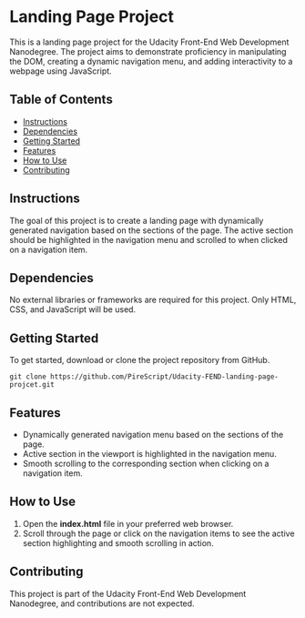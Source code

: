 # Landing Page Project

This is a landing page project for the Udacity Front-End Web Development Nanodegree. The project aims to demonstrate proficiency in manipulating the DOM, creating a dynamic navigation menu, and adding interactivity to a webpage using JavaScript.

## Table of Contents

- [Instructions](#instructions)
- [Dependencies](#dependencies)
- [Getting Started](#getting-started)
- [Features](#features)
- [How to Use](#how-to-use)
- [Contributing](#contributing)

## Instructions

The goal of this project is to create a landing page with dynamically generated navigation based on the sections of the page. The active section should be highlighted in the navigation menu and scrolled to when clicked on a navigation item.

## Dependencies

No external libraries or frameworks are required for this project. Only HTML, CSS, and JavaScript will be used.

## Getting Started

To get started, download or clone the project repository from GitHub.

`git clone https://github.com/PireScript/Udacity-FEND-landing-page-projcet.git`

## Features

- Dynamically generated navigation menu based on the sections of the page.
- Active section in the viewport is highlighted in the navigation menu.
- Smooth scrolling to the corresponding section when clicking on a navigation item.

## How to Use

1. Open the **index.html** file in your preferred web browser.
2. Scroll through the page or click on the navigation items to see the active section highlighting and smooth scrolling in action.

## Contributing

This project is part of the Udacity Front-End Web Development Nanodegree, and contributions are not expected.
